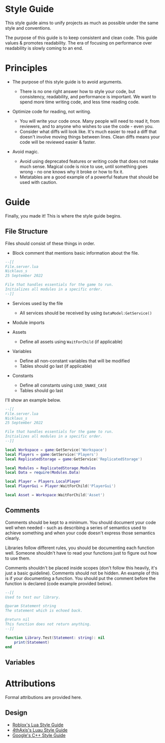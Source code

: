 # Style Guide
This style guide aims to unify projects as much as possible under the same style and conventions.

The purpose of this guide is to keep consistent and clean code. This guide values & promotes readability. The era of focusing on performance over readability is slowly coming to an end.

# Principles
* The purpose of this style guide is to avoid arguments.
	* There is no one right answer how to style your code, but consistency, readability, and performance is important. We want to spend more time writing code, and less time reading code.

* Optimize code for reading, not writing.
	* You will write your code once. Many people will need to read it, from reviewers, and to anyone who wishes to use the code - even you.
	* Consider what diffs will look like. It's much easier to read a diff that doesn't involve moving things between lines. Clean diffs means your code will be reviewed easier & faster.

* Avoid magic.
	* Avoid using deprecated features or writing code that does not make much sense. Magical code is nice to use, until something goes wrong - no one knows why it broke or how to fix it.
	* Metatables are a good example of a powerful feature that should be used with caution.

# Guide
Finally, you made it! This is where the style guide begins.

## File Structure
Files should consist of these things in order.

* Block comment that mentions basic information about the file.
```lua
--[[
File.server.lua
Nicklaus_s
25 September 2022

File that handles essentials for the game to run.
Initializes all modules in a specific order.
--]]
```

* Services used by the file
  * All services should be received by using `DataModel:GetService()`

* Module imports

* Assets
  * Define all assets using `WaitForChild` (if applicable)

* Variables
  * Define all non-constant variables that will be modified
  * Tables should go last (if applicable)

* Constants
  * Define all constants using `LOUD_SNAKE_CASE`
  * Tables should go last

I'll show an example below.

```lua
--[[
File.server.lua
Nicklaus_s
25 September 2022

File that handles essentials for the game to run.
Initializes all modules in a specific order.
--]]

local Workspace = game:GetService('Workspace')
local Players = game:GetService('Players')
local ReplicatedStorage = game:GetService('ReplicatedStorage')

local Modules = ReplicatedStorage.Modules
local Data = require(Modules.Data)

local Player = Players.LocalPlayer
local PlayerGui = Player:WaitForChild('PlayerGui')

local Asset = Workspace:WaitForChild('Asset')
```

## Comments
Comments should be kept to a minimum. You should document your code well when needed - such as describing a series of semantics used to achieve something and when your code doesn't express those semantics clearly.

Libraries follow different rules, you should be documenting each function well. Someone shouldn't have to read your functions just to figure out how to use them.

Comments shouldn't be placed inside scopes (don't follow this heavily, it's just a basic guideline). Comments should not be hidden. An example of this is if your documenting a function. You should put the comment before the function is declared (code example provided below).

```lua
--[[
Used to test our library.

@param Statement string
The statement which is echoed back.

@return nil
This function does not return anything.
--]]

function Library.Test(Statement: string): nil
    print(Statement)
end
```

## Variables

# Attributions
Formal attributions are provided here.

## Design
* [Roblox's Lua Style Guide](https://roblox.github.io/lua-style-guide/)
* [4thAxis's Luau Style Guide](https://hackmd.io/@4thAxis/4thAxis-Luau-Style-Guide)
* [Google's C++ Style Guide](https://google.github.io/styleguide/cppguide.html)
